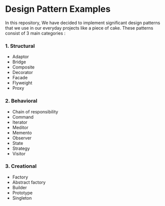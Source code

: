 # Design Pattern Examples

In this repository, We have decided to implement significant design patterns that we use in our everyday projects
like a piece of cake. These patterns consist of 3 main categories :  

### 1. Structural
   - Adaptor
   - Bridge
   - Composite
   - Decorator
   - Facade
   - Flyweight
   - Proxy

### 2. Behavioral
   - Chain of responsibility
   - Command
   - Iterator
   - Meditor
   - Memento
   - Observer
   - State
   - Strategy
   - Visitor
  
### 3. Creational
   - Factory
   - Abstract factory
   - Builder
   - Prototype
   - Singleton
  
